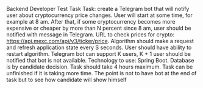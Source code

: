 Backend Developer Test Task
Task: create a Telegram bot that will notify user about cryptocurrency price changes. User will start at some time, for example at 8 am.
After that, if some cryptocurrency becomes more expensive or cheaper by more than N percent since 8 am, user should be notified with message in Telegram.
URL to check prices for crypto: https://api.mexc.com/api/v3/ticker/price. Algorithm should make a request and refresh application state every S seconds.
User should have ability to restart algorithm. Telegram bot can support K users, K + 1 user should be notified that bot is not available.
Technology to use: Spring Boot. Database is by candidate decision. Task should take 4 hours maximum.
Task can be unfinished if it is taking more time. The point is not to have bot at the end of task but to see how candidate will show himself